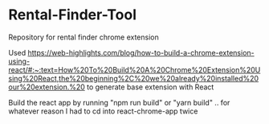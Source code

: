 # Rental-Finder-Tool
Repository for rental finder chrome extension 

Used https://web-highlights.com/blog/how-to-build-a-chrome-extension-using-react/#:~:text=How%20To%20Build%20A%20Chrome%20Extension%20Using%20React,the%20beginning%2C%20we%20already%20installed%20our%20extension.%20 to generate base extension with React 


Build the react app by running "npm run build" or "yarn build" .. for whatever reason I had to cd into react-chrome-app twice 